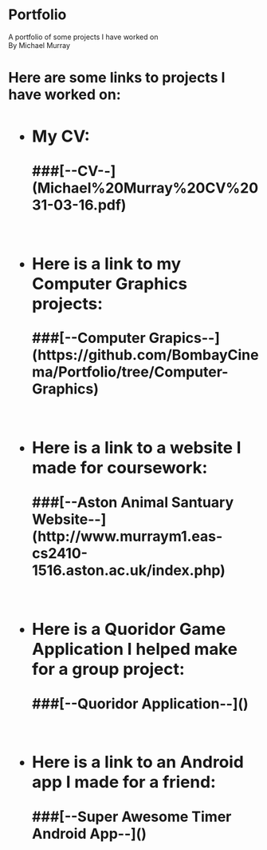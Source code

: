 # Portfolio
A portfolio of some projects I have worked on</br>
By Michael Murray</br>
<h1>Here are some links to projects I have worked on:
<ul>
  <li><h3>My CV:</h3>
  ###[--CV--](Michael%20Murray%20CV%2031-03-16.pdf)</br></br></li>
  <li><h3>Here is a link to my Computer Graphics projects:</h3>
  ###[--Computer Grapics--](https://github.com/BombayCinema/Portfolio/tree/Computer-Graphics)</br></br></li>
  <li><h3>Here is a link to a website I made for coursework:</h3>
  ###[--Aston Animal Santuary Website--](http://www.murraym1.eas-cs2410-1516.aston.ac.uk/index.php)</br></br></li>
  <li><h3>Here is a Quoridor Game Application I helped make for a group project:</h3>
  ###[--Quoridor Application--]()</br></br></li>
  <li><h3>Here is a link to an Android app I made for a friend:</h3>
  ###[--Super Awesome Timer Android App--]()</br></br></li>
</ul>

